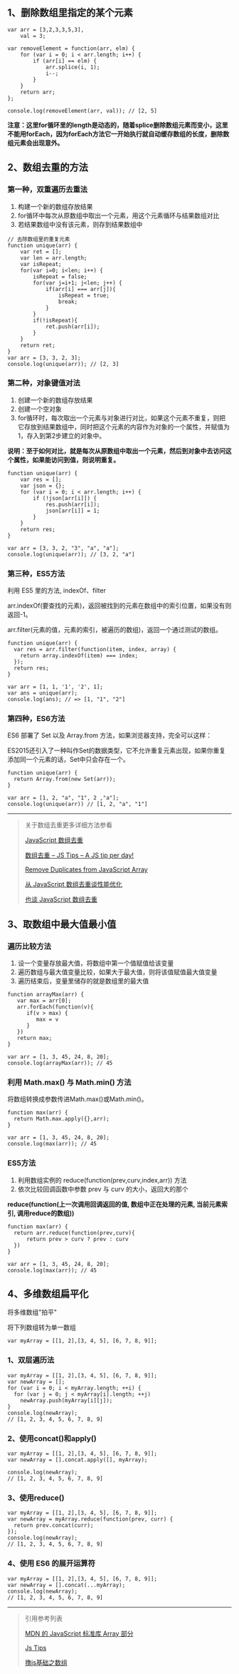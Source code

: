 ## 1、删除数组里指定的某个元素

```
var arr = [3,2,3,3,5,3],
	val = 3;

var removeElement = function(arr, elm) {
	for (var i = 0; i < arr.length; i++) {
		if (arr[i] == elm) {
			arr.splice(i, 1);
			i--;
		}
	}
	return arr;
};

console.log(removeElement(arr, val)); // [2, 5]

```
**注意：这里for循环里的length是动态的，随着splice删除数组元素而变小，这里不能用forEach，因为forEach方法它一开始执行就自动缓存数组的长度，删除数组元素会出现意外。**

<!-- more -->

## 2、数组去重的方法


### 第一种，双重遍历去重法

1. 构建一个新的数组存放结果
2. for循环中每次从原数组中取出一个元素，用这个元素循环与结果数组对比
3. 若结果数组中没有该元素，则存到结果数组中

```
// 去除数组里的重复元素
function unique(arr) {
    var ret = [];
    var len = arr.length;
    var isRepeat;
    for(var i=0; i<len; i++) {
        isRepeat = false;
        for(var j=i+1; j<len; j++) {
            if(arr[i] === arr[j]){
                isRepeat = true;
                break;
            }
        }
        if(!isRepeat){
            ret.push(arr[i]);
        }
    }
    return ret;
}
var arr = [3, 3, 2, 3];
console.log(unique(arr)); // [2, 3]
```
### 第二种，对象键值对法

1. 创建一个新的数组存放结果
2. 创建一个空对象
3. for循环时，每次取出一个元素与对象进行对比，如果这个元素不重复，则把它存放到结果数组中，同时把这个元素的内容作为对象的一个属性，并赋值为1，存入到第2步建立的对象中。

**说明：至于如何对比，就是每次从原数组中取出一个元素，然后到对象中去访问这个属性，如果能访问到值，则说明重复。**

```
function unique(arr) {
	var res = [];
	var json = {};
	for (var i = 0; i < arr.length; i++) {
		if (!json[arr[i]]) {
			res.push(arr[i]);
			json[arr[i]] = 1;
		}
	}
	return res;
}

var arr = [3, 3, 2, "3", "a", "a"];
console.log(unique(arr)); // [3, 2, "a"]
```

### 第三种，ES5方法

利用 ES5 里的方法, indexOf、filter

arr.indexOf(要查找的元素)，返回被找到的元素在数组中的索引位置，如果没有则返回-1。

arr.filter(元素的值，元素的索引，被遍历的数组)，返回一个通过测试的数组。


```
function unique(arr) {
  var res = arr.filter(function(item, index, array) {
    return array.indexOf(item) === index;
  });
  return res;
}

var arr = [1, 1, '1', '2', 1];
var ans = unique(arr);
console.log(ans); // => [1, "1", "2"]
```

### 第四种，ES6方法

ES6 部署了 Set 以及 Array.from 方法，如果浏览器支持，完全可以这样：

ES2015还引入了一种叫作Set的数据类型，它不允许重复元素出现，如果你重复添加同一个元素的话，Set中只会存在一个。

```
function unique(arr) {
  return Array.from(new Set(arr));
}

var arr = [1, 2, "a", "1", 2 ,"a"];
console.log(unique(arr)) // [1, 2, "a", "1"]

```



----

> 关于数组去重更多详细方法参看
>
> [JavaScript 数组去重](https://github.com/hanzichi/underscore-analysis/issues/9)
>
> [数组去重 – JS Tips – A JS tip per day!](http://www.jstips.co/zh_cn/deduplicate-an-array/)
>
> [Remove Duplicates from JavaScript Array](http://stackoverflow.com/questions/9229645/remove-duplicates-from-javascript-array)
>
> [从 JavaScript 数组去重谈性能优化](https://github.com/lifesinger/blog/issues/113)
>
> [也谈 JavaScript 数组去重](https://www.toobug.net/article/array_unique_in_javascript.html)
>

## 3、取数组中最大值最小值

### 遍历比较方法

1. 设一个变量存放最大值，将数组中第一个值赋值给该变量
2. 遍历数组与最大值变量比较，如果大于最大值，则将该值赋值最大值变量
3. 遍历结束后，变量里储存的就是数组里的最大值

```
function arrayMax(arr) {
   var max = arr[0];
   arr.forEach(function(v){
   	  if(v > max) {
	     max = v
      }
   })
   return max;
}

var arr = [1, 3, 45, 24, 8, 20];
console.log(arrayMax(arr)); // 45
```

### 利用 Math.max() 与 Math.min() 方法

将数组转换成参数传进Math.max()或Math.min()。

```
function max(arr) {
  return Math.max.apply({},arr);
}

var arr = [1, 3, 45, 24, 8, 20];
console.log(max(arr)); // 45
```

### ES5方法

1. 利用数组实例的 reduce(function(prev,curv,index,arr))  方法
2. 依次比较回调函数中参数 prev 与 curv 的大小，返回大的那个

**reduce(function(上一次调用回调返回的值, 数组中正在处理的元素, 当前元素索引, 调用reduce的数组))**

```
function max(arr) {
  return arr.reduce(function(prev,curv){
      return prev > curv ? prev : curv
  })
}

var arr = [1, 3, 45, 24, 8, 20];
console.log(max(arr)); // 45

```

## 4、多维数组扁平化

将多维数组"拍平"

将下列数组转为单一数组

````
var myArray = [[1, 2],[3, 4, 5], [6, 7, 8, 9]];
````

### 1、双层遍历法

```
var myArray = [[1, 2],[3, 4, 5], [6, 7, 8, 9]];
var newArray = [];
for (var i = 0; i < myArray.length; ++i) {
  for (var j = 0; j < myArray[i].length; ++j)
    newArray.push(myArray[i][j]);
}
console.log(newArray);
// [1, 2, 3, 4, 5, 6, 7, 8, 9]
```

### 2、使用concat()和apply()

```
var myArray = [[1, 2],[3, 4, 5], [6, 7, 8, 9]];
var newArray = [].concat.apply([], myArray);

console.log(newArray);
// [1, 2, 3, 4, 5, 6, 7, 8, 9]
```

### 3、使用reduce()

```
var myArray = [[1, 2],[3, 4, 5], [6, 7, 8, 9]];
var newArray = myArray.reduce(function(prev, curr) {
  return prev.concat(curr);
});
console.log(newArray);
// [1, 2, 3, 4, 5, 6, 7, 8, 9]
```

### 4、使用 ES6 的展开运算符

```
var myArray = [[1, 2],[3, 4, 5], [6, 7, 8, 9]];
var newArray = [].concat(...myArray);
console.log(newArray);
// [1, 2, 3, 4, 5, 6, 7, 8, 9]
```

----

> 引用参考列表
>
> [MDN 的 JavaScript 标准库 Array 部分](https://developer.mozilla.org/zh-CN/docs/Web/JavaScript/Reference/Global_Objects/Array)
>
> [Js Tips](http://www.jstips.co/zh_CN/)
>
> [撸js基础之数组](http://www.ferecord.com/lujs-array.html#_13)
